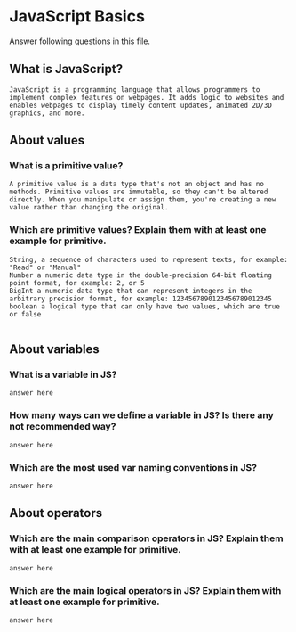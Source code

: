 # JavaScript Basics

Answer following questions in this file.

## What is JavaScript?

```
JavaScript is a programming language that allows programmers to implement complex features on webpages. It adds logic to websites and enables webpages to display timely content updates, animated 2D/3D graphics, and more.
```

## About values

### What is a primitive value?

```
A primitive value is a data type that's not an object and has no methods. Primitive values are immutable, so they can't be altered directly. When you manipulate or assign them, you're creating a new value rather than changing the original.
```

### Which are primitive values? Explain them with at least one example for primitive.

```
String, a sequence of characters used to represent texts, for example: "Read" or "Manual"
Number a numeric data type in the double-precision 64-bit floating point format, for example: 2, or 5
BigInt a numeric data type that can represent integers in the arbitrary precision format, for example: 1234567890123456789012345
boolean a logical type that can only have two values, which are true or false


```

## About variables

### What is a variable in JS?

```
answer here
```

### How many ways can we define a variable in JS? Is there any not recommended way?

```
answer here
```

### Which are the most used var naming conventions in JS?

```
answer here
```

## About operators

### Which are the main comparison operators in JS? Explain them with at least one example for primitive.

```
answer here
```

### Which are the main logical operators in JS? Explain them with at least one example for primitive.

```
answer here
```
